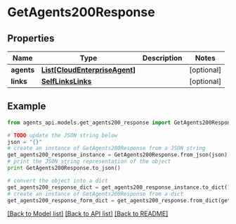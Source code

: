 # GetAgents200Response


## Properties
Name | Type | Description | Notes
------------ | ------------- | ------------- | -------------
**agents** | [**List[CloudEnterpriseAgent]**](CloudEnterpriseAgent.md) |  | [optional] 
**links** | [**SelfLinksLinks**](SelfLinksLinks.md) |  | [optional] 

## Example

```python
from agents_api.models.get_agents200_response import GetAgents200Response

# TODO update the JSON string below
json = "{}"
# create an instance of GetAgents200Response from a JSON string
get_agents200_response_instance = GetAgents200Response.from_json(json)
# print the JSON string representation of the object
print GetAgents200Response.to_json()

# convert the object into a dict
get_agents200_response_dict = get_agents200_response_instance.to_dict()
# create an instance of GetAgents200Response from a dict
get_agents200_response_form_dict = get_agents200_response.from_dict(get_agents200_response_dict)
```
[[Back to Model list]](../README.md#documentation-for-models) [[Back to API list]](../README.md#documentation-for-api-endpoints) [[Back to README]](../README.md)


